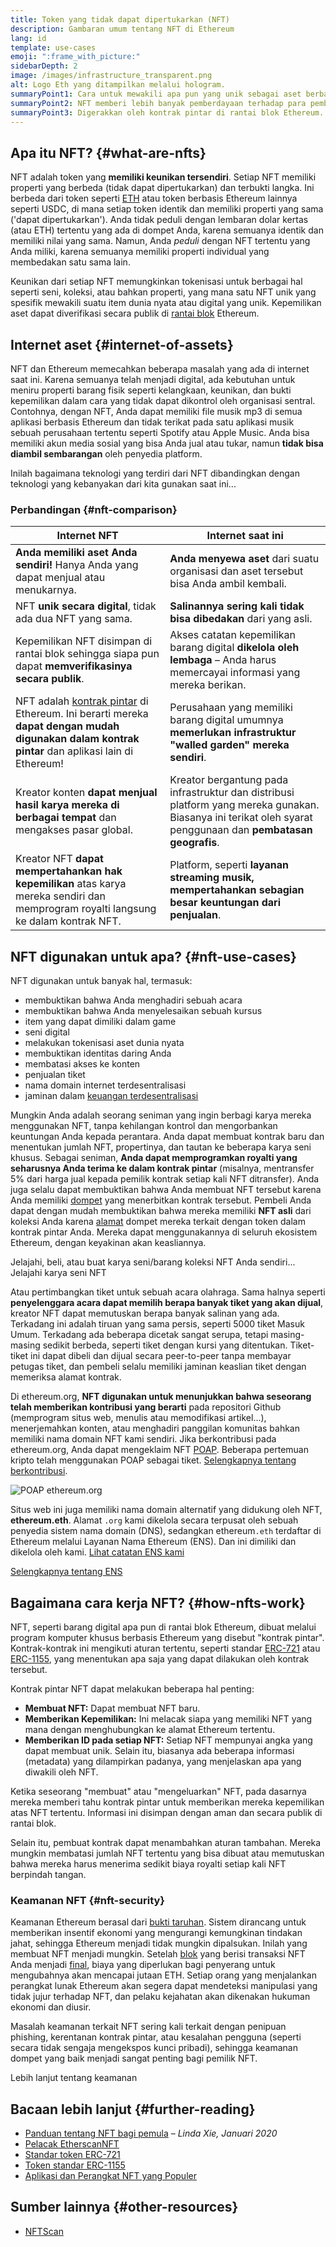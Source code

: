 ```yaml
---
title: Token yang tidak dapat dipertukarkan (NFT)
description: Gambaran umum tentang NFT di Ethereum
lang: id
template: use-cases
emoji: ":frame_with_picture:"
sidebarDepth: 2
image: /images/infrastructure_transparent.png
alt: Logo Eth yang ditampilkan melalui hologram.
summaryPoint1: Cara untuk mewakili apa pun yang unik sebagai aset berbasis Ethereum.
summaryPoint2: NFT memberi lebih banyak pemberdayaan terhadap para pembuat konten daripada sebelumnya.
summaryPoint3: Digerakkan oleh kontrak pintar di rantai blok Ethereum.
---
```


## Apa itu NFT? {#what-are-nfts}

NFT adalah token yang **memiliki keunikan tersendiri**. Setiap NFT memiliki properti yang berbeda (tidak dapat dipertukarkan) dan terbukti langka. Ini berbeda dari token seperti [ETH](/glossary/#ether) atau token berbasis Ethereum lainnya seperti USDC, di mana setiap token identik dan memiliki properti yang sama ('dapat dipertukarkan'). Anda tidak peduli dengan lembaran dolar kertas (atau ETH) tertentu yang ada di dompet Anda, karena semuanya identik dan memiliki nilai yang sama. Namun, Anda _peduli_ dengan NFT tertentu yang Anda miliki, karena semuanya memiliki properti individual yang membedakan satu sama lain.

Keunikan dari setiap NFT memungkinkan tokenisasi untuk berbagai hal seperti seni, koleksi, atau bahkan properti, yang mana satu NFT unik yang spesifik mewakili suatu item dunia nyata atau digital yang unik. Kepemilikan aset dapat diverifikasi secara publik di [rantai blok](/glossary/#blockchain) Ethereum.

<YouTube id="Xdkkux6OxfM" />

## Internet aset {#internet-of-assets}

NFT dan Ethereum memecahkan beberapa masalah yang ada di internet saat ini. Karena semuanya telah menjadi digital, ada kebutuhan untuk meniru properti barang fisik seperti kelangkaan, keunikan, dan bukti kepemilikan dalam cara yang tidak dapat dikontrol oleh organisasi sentral. Contohnya, dengan NFT, Anda dapat memiliki file musik mp3 di semua aplikasi berbasis Ethereum dan tidak terikat pada satu aplikasi musik sebuah perusahaan tertentu seperti Spotify atau Apple Music. Anda bisa memiliki akun media sosial yang bisa Anda jual atau tukar, namun **tidak bisa diambil sembarangan** oleh penyedia platform.

Inilah bagaimana teknologi yang terdiri dari NFT dibandingkan dengan teknologi yang kebanyakan dari kita gunakan saat ini...

### Perbandingan {#nft-comparison}

| Internet NFT                                                                                                                                                                | Internet saat ini                                                                                                                                            |
| --------------------------------------------------------------------------------------------------------------------------------------------------------------------------- | ------------------------------------------------------------------------------------------------------------------------------------------------------------ |
| **Anda memiliki aset Anda sendiri!** Hanya Anda yang dapat menjual atau menukarnya.                                                                                         | **Anda menyewa aset** dari suatu organisasi dan aset tersebut bisa Anda ambil kembali.                                                                       |
| NFT **unik secara digital**, tidak ada dua NFT yang sama.                                                                                                                   | **Salinannya sering kali tidak bisa dibedakan** dari yang asli.                                                                                              |
| Kepemilikan NFT disimpan di rantai blok sehingga siapa pun dapat **memverifikasinya secara publik**.                                                                        | Akses catatan kepemilikan barang digital **dikelola oleh lembaga** – Anda harus memercayai informasi yang mereka berikan.                                    |
| NFT adalah [kontrak pintar](/glossary/#smart-contract) di Ethereum. Ini berarti mereka **dapat dengan mudah digunakan dalam kontrak pintar** dan aplikasi lain di Ethereum! | Perusahaan yang memiliki barang digital umumnya **memerlukan infrastruktur "walled garden" mereka sendiri**.                                                 |
| Kreator konten **dapat menjual hasil karya mereka di berbagai tempat** dan mengakses pasar global.                                                                          | Kreator bergantung pada infrastruktur dan distribusi platform yang mereka gunakan. Biasanya ini terikat oleh syarat penggunaan dan **pembatasan geografis**. |
| Kreator NFT **dapat mempertahankan hak kepemilikan** atas karya mereka sendiri dan memprogram royalti langsung ke dalam kontrak NFT.                                        | Platform, seperti **layanan streaming musik, mempertahankan sebagian besar keuntungan dari penjualan**.                                                      |

## NFT digunakan untuk apa? {#nft-use-cases}

NFT digunakan untuk banyak hal, termasuk:

- membuktikan bahwa Anda menghadiri sebuah acara
- membuktikan bahwa Anda menyelesaikan sebuah kursus
- item yang dapat dimiliki dalam game
- seni digital
- melakukan tokenisasi aset dunia nyata
- membuktikan identitas daring Anda
- membatasi akses ke konten
- penjualan tiket
- nama domain internet terdesentralisasi
- jaminan dalam [keuangan terdesentralisasi](/glossary/#defi)

Mungkin Anda adalah seorang seniman yang ingin berbagi karya mereka menggunakan NFT, tanpa kehilangan kontrol dan mengorbankan keuntungan Anda kepada perantara. Anda dapat membuat kontrak baru dan menentukan jumlah NFT, propertinya, dan tautan ke beberapa karya seni khusus. Sebagai seniman, **Anda dapat memprogramkan royalti yang seharusnya Anda terima ke dalam kontrak pintar** (misalnya, mentransfer 5% dari harga jual kepada pemilik kontrak setiap kali NFT ditransfer). Anda juga selalu dapat membuktikan bahwa Anda membuat NFT tersebut karena Anda memiliki [dompet](/glossary/#wallet) yang menerbitkan kontrak tersebut. Pembeli Anda dapat dengan mudah membuktikan bahwa mereka memiliki **NFT asli** dari koleksi Anda karena [alamat](/glossary/#address) dompet mereka terkait dengan token dalam kontrak pintar Anda. Mereka dapat menggunakannya di seluruh ekosistem Ethereum, dengan keyakinan akan keasliannya.

<InfoBanner shouldSpaceBetween emoji=":eyes:" mt="8">
  <div>Jelajahi, beli, atau buat karya seni/barang koleksi NFT Anda sendiri...</div>
  <ButtonLink href="/dapps/?category=collectibles#explore">
    Jelajahi karya seni NFT
  </ButtonLink>
</InfoBanner>

Atau pertimbangkan tiket untuk sebuah acara olahraga. Sama halnya seperti **penyelenggara acara dapat memilih berapa banyak tiket yang akan dijual**, kreator NFT dapat memutuskan berapa banyak salinan yang ada. Terkadang ini adalah tiruan yang sama persis, seperti 5000 tiket Masuk Umum. Terkadang ada beberapa dicetak sangat serupa, tetapi masing-masing sedikit berbeda, seperti tiket dengan kursi yang ditentukan. Tiket-tiket ini dapat dibeli dan dijual secara peer-to-peer tanpa membayar petugas tiket, dan pembeli selalu memiliki jaminan keaslian tiket dengan memeriksa alamat kontrak.

Di ethereum.org, **NFT digunakan untuk menunjukkan bahwa seseorang telah memberikan kontribusi yang berarti** pada repositori Github (memprogram situs web, menulis atau memodifikasi artikel...), menerjemahkan konten, atau menghadiri panggilan komunitas bahkan memiliki nama domain NFT kami sendiri. Jika berkontribusi pada ethereum.org, Anda dapat mengeklaim NFT [POAP](/glossary/#poap). Beberapa pertemuan kripto telah menggunakan POAP sebagai tiket. [Selengkapnya tentang berkontribusi](/contributing/#poap).

![POAP ethereum.org](./poap.png)

Situs web ini juga memiliki nama domain alternatif yang didukung oleh NFT, **ethereum.eth**. Alamat `.org` kami dikelola secara terpusat oleh sebuah penyedia sistem nama domain (DNS), sedangkan ethereum`.eth` terdaftar di Ethereum melalui Layanan Nama Ethereum (ENS). Dan ini dimiliki dan dikelola oleh kami. [Lihat catatan ENS kami](https://app.ens.domains/name/ethereum.eth)

[Selengkapnya tentang ENS](https://app.ens.domains)

<Divider />

## Bagaimana cara kerja NFT? {#how-nfts-work}

NFT, seperti barang digital apa pun di rantai blok Ethereum, dibuat melalui program komputer khusus berbasis Ethereum yang disebut "kontrak pintar". Kontrak-kontrak ini mengikuti aturan tertentu, seperti standar [ERC-721](/glossary/#erc-721) atau [ERC-1155](/glossary/#erc-1155), yang menentukan apa saja yang dapat dilakukan oleh kontrak tersebut.

Kontrak pintar NFT dapat melakukan beberapa hal penting:

- **Membuat NFT:** Dapat membuat NFT baru.
- **Memberikan Kepemilikan:** Ini melacak siapa yang memiliki NFT yang mana dengan menghubungkan ke alamat Ethereum tertentu.
- **Memberikan ID pada setiap NFT:** Setiap NFT mempunyai angka yang dapat membuat unik. Selain itu, biasanya ada beberapa informasi (metadata) yang dilampirkan padanya, yang menjelaskan apa yang diwakili oleh NFT.

Ketika seseorang "membuat" atau "mengeluarkan" NFT, pada dasarnya mereka memberi tahu kontrak pintar untuk memberikan mereka kepemilikan atas NFT tertentu. Informasi ini disimpan dengan aman dan secara publik di rantai blok.

Selain itu, pembuat kontrak dapat menambahkan aturan tambahan. Mereka mungkin membatasi jumlah NFT tertentu yang bisa dibuat atau memutuskan bahwa mereka harus menerima sedikit biaya royalti setiap kali NFT berpindah tangan.

### Keamanan NFT {#nft-security}

Keamanan Ethereum berasal dari [bukti taruhan](/glossary/#pos). Sistem dirancang untuk memberikan insentif ekonomi yang mengurangi kemungkinan tindakan jahat, sehingga Ethereum menjadi tidak mungkin dipalsukan. Inilah yang membuat NFT menjadi mungkin. Setelah [blok](/glossary/#block) yang berisi transaksi NFT Anda menjadi [final](/glossary/#finality), biaya yang diperlukan bagi penyerang untuk mengubahnya akan mencapai jutaan ETH. Setiap orang yang menjalankan perangkat lunak Ethereum akan segera dapat mendeteksi manipulasi yang tidak jujur terhadap NFT, dan pelaku kejahatan akan dikenakan hukuman ekonomi dan diusir.

Masalah keamanan terkait NFT sering kali terkait dengan penipuan phishing, kerentanan kontrak pintar, atau kesalahan pengguna (seperti secara tidak sengaja mengekspos kunci pribadi), sehingga keamanan dompet yang baik menjadi sangat penting bagi pemilik NFT.

<ButtonLink href="/security/">
  Lebih lanjut tentang keamanan
</ButtonLink>

## Bacaan lebih lanjut {#further-reading}

- [Panduan tentang NFT bagi pemula](https://linda.mirror.xyz/df649d61efb92c910464a4e74ae213c4cab150b9cbcc4b7fb6090fc77881a95d) – _Linda Xie, Januari 2020_
- [Pelacak EtherscanNFT](https://etherscan.io/nft-top-contracts)
- [Standar token ERC-721](/developers/docs/standards/tokens/erc-721/)
- [Token standar ERC-1155](/developers/docs/standards/tokens/erc-1155/)
- [Aplikasi dan Perangkat NFT yang Populer](https://www.ethereum-ecosystem.com/blockchains/ethereum/nfts)

## Sumber lainnya {#other-resources}

- [NFTScan](https://nftscan.com/)

<Divider />

<QuizWidget quizKey="nfts" />

